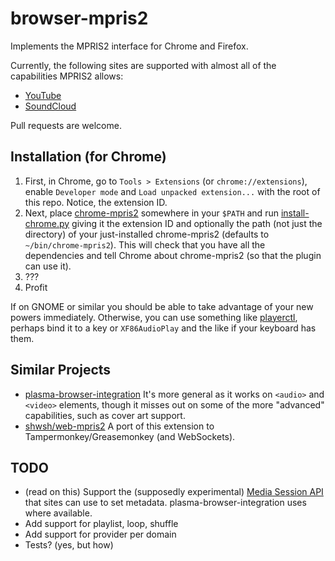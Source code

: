 # browser-mpris2
Implements the MPRIS2 interface for Chrome and Firefox.

Currently, the following sites are supported with almost all of the capabilities MPRIS2 allows:
* [YouTube](https://youtube.com)
* [SoundCloud](https://soundcloud.com)

Pull requests are welcome.

## Installation (for Chrome)
1. First, in Chrome, go to `Tools > Extensions` (or `chrome://extensions`), enable `Developer mode` and `Load unpacked extension...` with the root of this repo.  Notice, the extension ID.
2. Next, place [chrome-mpris2](native/chrome-mpris2) somewhere in your `$PATH` and run [install-chrome.py](native/install-chrome.py) giving it the extension ID and optionally the path (not just the directory) of your just-installed chrome-mpris2 (defaults to `~/bin/chrome-mpris2`).  This will check that you have all the dependencies and tell Chrome about chrome-mpris2 (so that the plugin can use it).
3. ???
4. Profit

If on GNOME or similar you should be able to take advantage of your new powers immediately.  Otherwise, you can use something like [playerctl](https://github.com/acrisci/playerctl), perhaps bind it to a key or `XF86AudioPlay` and the like if your keyboard has them.
## Similar Projects
* [plasma-browser-integration](https://github.com/KDE/plasma-browser-integration)
  It's more general as it works on `<audio>` and `<video>` elements, though it misses out on some of the more "advanced" capabilities, such as cover art support.
* [shwsh/web-mpris2](https://github.com/shwsh/web-mpris2)
  A port of this extension to Tampermonkey/Greasemonkey (and WebSockets).

## TODO
 -  (read on this) Support the (supposedly experimental) [Media Session API](https://developer.mozilla.org/en-US/docs/Web/API/Media_Session_API) that sites can use to set metadata.  plasma-browser-integration uses where available.
 - Add support for playlist, loop, shuffle
 - Add support for provider per domain
 - Tests? (yes, but how)
